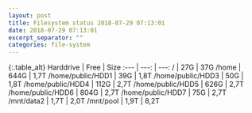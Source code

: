 ```yaml
---
layout: post
title: Filesystem status 2018-07-29 07:13:01
date: 2018-07-29 07:13:01
excerpt_separator: ""
categories: file-system
---
```

{:.table_alt}
Harddrive | Free | Size
:--- | ---: | ---:
/ | 27G | 37G
/home | 644G | 1,7T
/home/public/HDD1 | 39G | 1,8T
/home/public/HDD3 | 50G | 1,8T
/home/public/HDD4 | 112G | 2,7T
/home/public/HDD5 | 626G | 2,7T
/home/public/HDD6 | 804G | 2,7T
/home/public/HDD7 | 75G | 2,7T
/mnt/data2 | 1,7T | 2,0T
/mnt/pool | 1,9T | 8,2T
